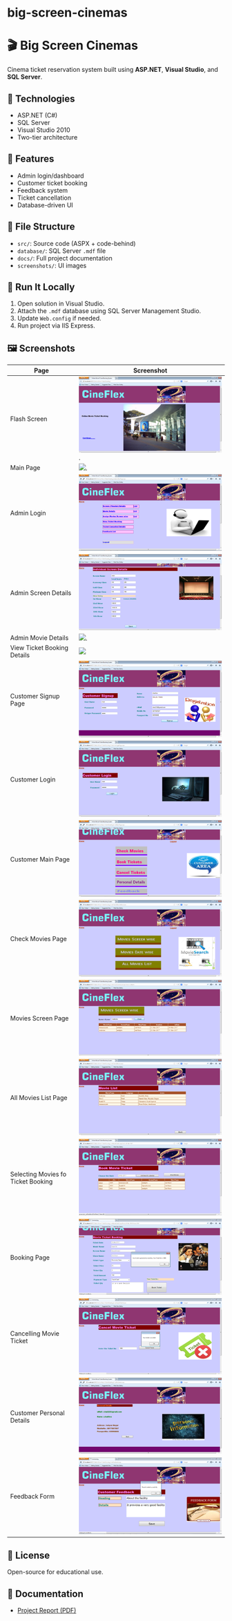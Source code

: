 # big-screen-cinemas
# 🎬 Big Screen Cinemas

Cinema ticket reservation system built using **ASP.NET**, **Visual Studio**, and **SQL Server**.

## 🔧 Technologies
- ASP.NET (C#)
- SQL Server
- Visual Studio 2010
- Two-tier architecture

## 🧪 Features
- Admin login/dashboard
- Customer ticket booking
- Feedback system
- Ticket cancellation
- Database-driven UI

## 📁 File Structure
- `src/`: Source code (ASPX + code-behind)
- `database/`: SQL Server `.mdf` file
- `docs/`: Full project documentation
- `screenshots/`: UI images

## 🚀 Run It Locally
1. Open solution in Visual Studio.
2. Attach the `.mdf` database using SQL Server Management Studio.
3. Update `Web.config` if needed.
4. Run project via IIS Express.

## 🖼 Screenshots

| Page | Screenshot |
|------|------------|
| Flash Screen | ![](screenshots/splash-screen.png). |
| Main Page | ![](screnshots/main-page.png). |
| Admin Login | ![](screenshots/admin-main-page.png) |
| Admin Screen Details | ![](screenshots/admin-screen-details.png) |
| Admin Movie Details | ![](screnshots/admin-movie-details.png). |
| View Ticket Booking Details | ![](screenshots/ticket-booking-details.png.png) |
| Customer Signup Page | ![](screenshots/customer-signup.png) |
| Customer Login | ![](screenshots/customer-login.png) |
| Customer Main Page | ![](screenshots/customer-main.png) |
| Check Movies Page | ![](screenshots/check-movies.png) |
| Movies Screen Page | ![](screenshots/movies-screen.png) |
| All Movies List Page | ![](screenshots/movies-list.png) |
| Selecting Movies fo Ticket Booking | ![](screenshots/select-movie-booking.png) |
| Booking Page | ![](screenshots/booking-ticket.png) |
| Cancelling Movie Ticket | ![](screenshots/cancel-ticket.png) |
| Customer Personal Details | ![](screenshots/customer-profile.png) |
| Feedback Form | ![](screenshots/feedback-form.png) |




## 📄 License
Open-source for educational use.

## 📄 Documentation

- [Project Report (PDF)](docs/Project_Report.pdf)

